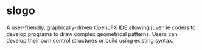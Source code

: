 # slogo

A user-friendly, graphically-driven OpenJFX IDE allowing juvenile coders to develop programs to draw complex geometrical patterns. Users can develop their own control structures or build using existing syntax.  
